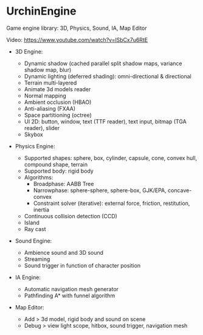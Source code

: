 # UrchinEngine
Game engine library: 3D, Physics, Sound, IA, Map Editor

Video: https://www.youtube.com/watch?v=lSbCx7u6RtE

- 3D Engine:
  - Dynamic shadow (cached parallel split shadow maps, variance shadow map, blur)
  - Dynamic lighting (deferred shading): omni-directional & directional
  - Terrain multi-layered
  - Animate 3d models reader
  - Normal mapping
  - Ambient occlusion (HBAO)
  - Anti-aliasing (FXAA)
  - Space partitioning (octree)
  - UI 2D: button, window, text (TTF reader), text input, bitmap (TGA reader), slider
  - Skybox

- Physics Engine:
  - Supported shapes: sphere, box, cylinder, capsule, cone, convex hull, compound shape, terrain
  - Supported body: rigid body
  - Algorithms:
    - Broadphase: AABB Tree
    - Narrowphase: sphere-sphere, sphere-box, GJK/EPA, concave-convex
    - Constraint solver (iterative): external force, friction, restitution, inertia
  - Continuous collision detection (CCD)
  - Island
  - Ray cast

- Sound Engine:
  - Ambience sound and 3D sound
  - Streaming
  - Sound trigger in function of character position

- IA Engine:
  - Automatic navigation mesh generator
  - Pathfinding A* with funnel algorithm
  
- Map Editor:
  - Add > 3d model, rigid body and sound on scene
  - Debug > view light scope, hitbox, sound trigger, navigation mesh
